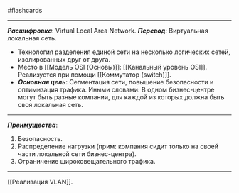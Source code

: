 #flashcards 
***
***Расшифровка***: Virtual Local Area Network.
***Перевод***: Виртуальная локальная сеть.
- Технология разделения единой сети на несколько логических сетей, изолированных друг от друга.
- Место в [[Модель OSI (Основы)]]:
	[[Канальный уровень OSI]].
	Реализуется при помощи [[Коммутатор (switch)]].
- ***Основная цель***: 
	Сегментация сети, повышение безопасности и оптимизация трафика.
	Иными словами: В одном бизнес-центре могут быть разные компании, для каждой из которых должна быть своя локальная сеть.
***
***Преимущества***:
1. Безопасность.
2. Распределение нагрузки (прим: компания сидит только на своей части локальной сети бизнес-центра).
3. Ограничение широковещательного трафика.
***
[[Реализация VLAN]].